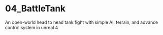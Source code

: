 # 04_BattleTank
An open-world head to head tank fight with simple AI, terrain, and advance control system in unreal 4
